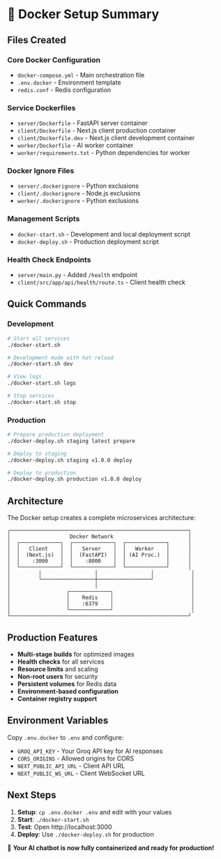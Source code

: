 # 🐳 Docker Setup Summary

## Files Created

### Core Docker Configuration
- `docker-compose.yml` - Main orchestration file
- `.env.docker` - Environment template
- `redis.conf` - Redis configuration

### Service Dockerfiles
- `server/Dockerfile` - FastAPI server container
- `client/Dockerfile` - Next.js client production container
- `client/Dockerfile.dev` - Next.js client development container
- `worker/Dockerfile` - AI worker container
- `worker/requirements.txt` - Python dependencies for worker

### Docker Ignore Files
- `server/.dockerignore` - Python exclusions
- `client/.dockerignore` - Node.js exclusions
- `worker/.dockerignore` - Python exclusions

### Management Scripts
- `docker-start.sh` - Development and local deployment script
- `docker-deploy.sh` - Production deployment script

### Health Check Endpoints
- `server/main.py` - Added `/health` endpoint
- `client/src/app/api/health/route.ts` - Client health check

## Quick Commands

### Development
```bash
# Start all services
./docker-start.sh

# Development mode with hot reload
./docker-start.sh dev

# View logs
./docker-start.sh logs

# Stop services
./docker-start.sh stop
```

### Production
```bash
# Prepare production deployment
./docker-deploy.sh staging latest prepare

# Deploy to staging
./docker-deploy.sh staging v1.0.0 deploy

# Deploy to production
./docker-deploy.sh production v1.0.0 deploy
```

## Architecture

The Docker setup creates a complete microservices architecture:

```
┌─────────────────────────────────────────────────────────┐
│                   Docker Network                        │
│  ┌─────────────┐  ┌─────────────┐  ┌─────────────┐      │
│  │   Client    │  │   Server    │  │   Worker    │      │
│  │  (Next.js)  │  │  (FastAPI)  │  │ (AI Proc.)  │      │
│  │    :3000    │  │    :8000    │  │             │      │
│  └─────────────┘  └─────────────┘  └─────────────┘      │
│         │                 │                 │            │
│         └─────────────────┼─────────────────┘            │
│                           │                              │
│                  ┌─────────────┐                         │
│                  │    Redis    │                         │
│                  │    :6379    │                         │
│                  └─────────────┘                         │
└─────────────────────────────────────────────────────────┘
```

## Production Features

- **Multi-stage builds** for optimized images
- **Health checks** for all services
- **Resource limits** and scaling
- **Non-root users** for security
- **Persistent volumes** for Redis data
- **Environment-based configuration**
- **Container registry support**

## Environment Variables

Copy `.env.docker` to `.env` and configure:

- `GROQ_API_KEY` - Your Groq API key for AI responses
- `CORS_ORIGINS` - Allowed origins for CORS
- `NEXT_PUBLIC_API_URL` - Client API URL
- `NEXT_PUBLIC_WS_URL` - Client WebSocket URL

## Next Steps

1. **Setup**: `cp .env.docker .env` and edit with your values
2. **Start**: `./docker-start.sh`
3. **Test**: Open http://localhost:3000
4. **Deploy**: Use `./docker-deploy.sh` for production

🚀 **Your AI chatbot is now fully containerized and ready for production!**